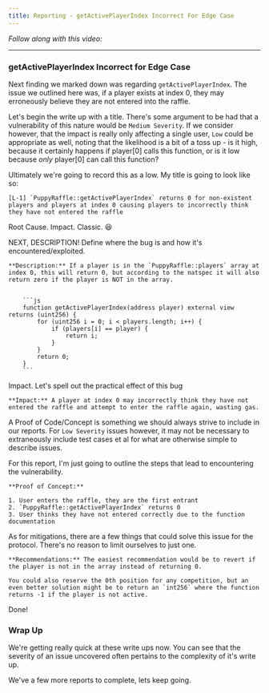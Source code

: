 ```yaml
---
title: Reporting - getActivePlayerIndex Incorrect For Edge Case
---
```


_Follow along with this video:_

---

### getActivePlayerIndex Incorrect for Edge Case

Next finding we marked down was regarding `getActivePlayerIndex`. The issue we outlined here was, if a player exists at index 0, they may erroneously believe they are not entered into the raffle.

Let's begin the write up with a title. There's some argument to be had that a vulnerability of this nature would be `Medium Severity`. If we consider however, that the impact is really only affecting a single user, `Low` could be appropriate as well, noting that the likelihood is a bit of a toss up - is it high, because it certainly happens if player[0] calls this function, or is it low because _only_ player[0] can call this function?

Ultimately we're going to record this as a low. My title is going to look like so:

```
[L-1] `PuppyRaffle::getActivePlayerIndex` returns 0 for non-existent players and players at index 0 causing players to incorrectly think they have not entered the raffle
```

Root Cause. Impact. Classic. 😆

NEXT, DESCRIPTION! Define where the bug is and how it's encountered/exploited.

````
**Description:** If a player is in the `PuppyRaffle::players` array at index 0, this will return 0, but according to the natspec it will also return zero if the player is NOT in the array.


    ```js
    function getActivePlayerIndex(address player) external view returns (uint256) {
        for (uint256 i = 0; i < players.length; i++) {
            if (players[i] == player) {
                return i;
            }
        }
        return 0;
    }
    ```
````

Impact. Let's spell out the practical effect of this bug

```
**Impact:** A player at index 0 may incorrectly think they have not entered the raffle and attempt to enter the raffle again, wasting gas.
```

A Proof of Code/Concept is something we should always strive to include in our reports. For `Low Severity` issues however, it may not be necessary to extraneously include test cases et al for what are otherwise simple to describe issues.

For this report, I'm just going to outline the steps that lead to encountering the vulnerability.

```
**Proof of Concept:**

1. User enters the raffle, they are the first entrant
2. `PuppyRaffle::getActivePlayerIndex` returns 0
3. User thinks they have not entered correctly due to the function documentation
```

As for mitigations, there are a few things that could solve this issue for the protocol. There's no reason to limit ourselves to just one.

```
**Recommendations:** The easiest recommendation would be to revert if the player is not in the array instead of returning 0.

You could also reserve the 0th position for any competition, but an even better solution might be to return an `int256` where the function returns -1 if the player is not active.
```

Done!

### Wrap Up

We're getting really quick at these write ups now. You can see that the severity of an issue uncovered often pertains to the complexity of it's write up.

We've a few more reports to complete, lets keep going.
